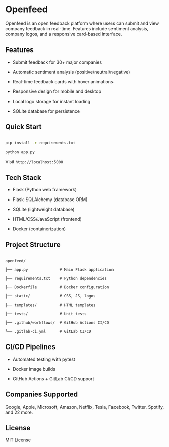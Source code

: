 # Openfeed

Openfeed is an open feedback platform where users can submit and view company feedback in real-time. Features include sentiment analysis, company logos, and a responsive card-based interface.

## Features

- Submit feedback for 30+ major companies

- Automatic sentiment analysis (positive/neutral/negative)

- Real-time feedback cards with hover animations

- Responsive design for mobile and desktop

- Local logo storage for instant loading

- SQLite database for persistence

## Quick Start

```bash

pip install -r requirements.txt

python app.py

```

Visit `http://localhost:5000`

## Tech Stack

- Flask (Python web framework)

- Flask-SQLAlchemy (database ORM)

- SQLite (lightweight database)

- HTML/CSS/JavaScript (frontend)

- Docker (containerization)

## Project Structure

```

openfeed/

├── app.py              # Main Flask application

├── requirements.txt    # Python dependencies

├── Dockerfile          # Docker configuration

├── static/             # CSS, JS, logos

├── templates/          # HTML templates

├── tests/              # Unit tests

├── .github/workflows/  # GitHub Actions CI/CD

└── .gitlab-ci.yml      # GitLab CI/CD

```

## CI/CD Pipelines

- Automated testing with pytest

- Docker image builds

- GitHub Actions + GitLab CI/CD support

## Companies Supported

Google, Apple, Microsoft, Amazon, Netflix, Tesla, Facebook, Twitter, Spotify, and 22 more.

## License
MIT License